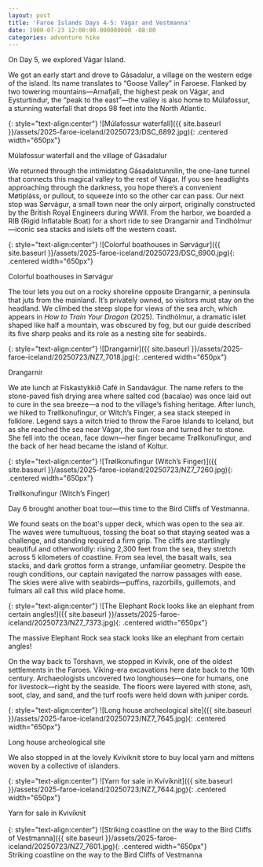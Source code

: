 ```yaml
---
layout: post
title: 'Faroe Islands Days 4-5: Vágar and Vestmanna'
date: 1900-07-23 12:00:00.000000000 -08:00
categories: adventure hike
---
```

<link rel="stylesheet" href="{{ site.baseurl }}/post-styles.css">

On Day 5, we explored Vágar Island.

We got an early start and drove to Gásadalur, a village on the western edge of the island. Its name translates to “Goose Valley” in Faroese. Flanked by two towering mountains—Arnafjall, the highest peak on Vágar, and Eysturtindur, the “peak to the east”—the valley is also home to Múlafossur, a stunning waterfall that drops 98 feet into the North Atlantic.

{: style="text-align:center"}
![Múlafossur waterfall]({{ site.baseurl }}/assets/2025-faroe-iceland/20250723/DSC_6892.jpg){: .centered width="650px"}
<div class="descriptioninline">Múlafossur waterfall and the village of Gásadalur</div>

We returned through the intimidating Gásadalstunnilin, the one-lane tunnel that connects this magical valley to the rest of Vágar. If you see headlights approaching through the darkness, you hope there’s a convenient Møtipláss, or pullout, to squeeze into so the other car can pass. Our next stop was Sørvágur, a small town near the only airport, originally constructed by the British Royal Engineers during WWII. From the harbor, we boarded a RIB (Rigid Inflatable Boat) for a short ride to see Drangarnir and Tindhólmur—iconic sea stacks and islets off the western coast.

{: style="text-align:center"}
![Colorful boathouses in Sørvágur]({{ site.baseurl }}/assets/2025-faroe-iceland/20250723/DSC_6900.jpg){: .centered width="650px"}
<div class="descriptioninline">Colorful boathouses in Sørvágur</div>

The tour lets you out on a rocky shoreline opposite Drangarnir, a peninsula that juts from the mainland. It’s privately owned, so visitors must stay on the headland. We climbed the steep slope for views of the sea arch, which appears in *How to Train Your Dragon* (2025). Tindhólmur, a dramatic islet shaped like half a mountain, was obscured by fog, but our guide described its five sharp peaks and its role as a nesting site for seabirds.

{: style="text-align:center"}
![Drangarnir]({{ site.baseurl }}/assets/2025-faroe-iceland/20250723/NZ7_7018.jpg){: .centered width="650px"}
<div class="descriptioninline">Drangarnir</div>

We ate lunch at Fiskastykkið Café in Sandavágur. The name refers to the stone-paved fish drying area where salted cod (bacalao) was once laid out to cure in the sea breeze—a nod to the village’s fishing heritage. After lunch, we hiked to Trøllkonufingur, or Witch’s Finger, a sea stack steeped in folklore. Legend says a witch tried to throw the Faroe Islands to Iceland, but as she reached the sea near Vágar, the sun rose and turned her to stone. She fell into the ocean, face down—her finger became Trøllkonufingur, and the back of her head became the island of Koltur.

{: style="text-align:center"}
![Trøllkonufingur (Witch’s Finger)]({{ site.baseurl }}/assets/2025-faroe-iceland/20250723/NZ7_7260.jpg){: .centered width="650px"}
<div class="descriptioninline">Trøllkonufingur (Witch’s Finger)</div>

Day 6 brought another boat tour—this time to the Bird Cliffs of Vestmanna.

We found seats on the boat's upper deck, which was open to the sea air. The waves were tumultuous, tossing the boat so that staying seated was a challenge, and standing required a firm grip. The cliffs are startlingly beautiful and otherworldly: rising 2,300 feet from the sea, they stretch across 5 kilometers of coastline. From sea level, the basalt walls, sea stacks, and dark grottos form a strange, unfamiliar geometry. Despite the rough conditions, our captain navigated the narrow passages with ease. The skies were alive with seabirds—puffins, razorbills, guillemots, and fulmars all call this wild place home.

{: style="text-align:center"}
![The Elephant Rock looks like an elephant from certain angles!]({{ site.baseurl }}/assets/2025-faroe-iceland/20250723/NZ7_7373.jpg){: .centered width="650px"}
<div class="descriptioninline">The massive Elephant Rock sea stack looks like an elephant from certain angles!</div>

On the way back to Tórshavn, we stopped in Kvívík, one of the oldest settlements in the Faroes. Viking-era excavations here date back to the 10th century. Archaeologists uncovered two longhouses—one for humans, one for livestock—right by the seaside. The floors were layered with stone, ash, soot, clay, and sand, and the turf roofs were held down with juniper cords.

{: style="text-align:center"}
![Long house archeological site]({{ site.baseurl }}/assets/2025-faroe-iceland/20250723/NZ7_7645.jpg){: .centered width="650px"}
<div class="descriptioninline">Long house archeological site</div>

We also stopped in at the lovely Kvívíknit store to buy local yarn and mittens woven by a collective of islanders.

{: style="text-align:center"}
![Yarn for sale in Kvívíknit]({{ site.baseurl }}/assets/2025-faroe-iceland/20250723/NZ7_7644.jpg){: .centered width="650px"}
<div class="descriptioninline">Yarn for sale in Kvívíknit</div>
<br>
{: style="text-align:center"}
![Striking coastline on the way to the Bird Cliffs of Vestmanna]({{ site.baseurl }}/assets/2025-faroe-iceland/20250723/NZ7_7601.jpg){: .centered width="650px"}
<div class="descriptioninline">Striking coastline on the way to the Bird Cliffs of Vestmanna</div>

